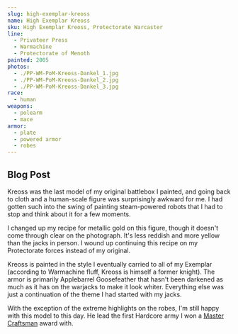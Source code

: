 ```yaml
---
slug: high-exemplar-kreoss
name: High Exemplar Kreoss
sku: High Exemplar Kreoss, Protectorate Warcaster
line:
  - Privateer Press
  - Warmachine
  - Protectorate of Menoth
painted: 2005
photos:
  - ./PP-WM-PoM-Kreoss-Dankel_1.jpg
  - ./PP-WM-PoM-Kreoss-Dankel_2.jpg
  - ./PP-WM-PoM-Kreoss-Dankel_3.jpg
race:
  - human
weapons:
  - polearm
  - mace
armor:
  - plate
  - powered armor
  - robes
---
```


## Blog Post

Kreoss was the last model of my original battlebox I painted, and going back to cloth and a human-scale figure was surprisingly awkward for me. I had gotten such into the swing of painting steam-powered robots that I had to stop and think about it for a few moments.

I changed up my recipe for metallic gold on this figure, though it doesn't come through clear on the photograph. It's less reddish and more yellow than the jacks in person. I wound up continuing this recipe on my Protectorate forces instead of my original.

Kreoss is painted in the style I eventually carried to all of my Exemplar (according to Warmachine fluff, Kreoss is himself a former knight). The armor is primarily Applebarrel Goosefeather that hasn't been darkened as much as it has on the warjacks to make it look whiter. Everything else was just a continuation of the theme I had started with my jacks.

With the exception of the extreme highlights on the robes, I'm still happy with this model to this day. He lead the first Hardcore army I won a [Master Craftsman](http://www.dankelzahn.com/blog/2008/06/24/dieconprivateer-press-weekend-wrap-up/) award with.
